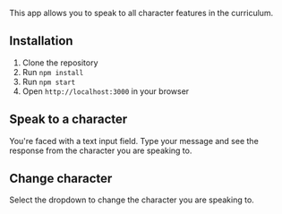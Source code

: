 This app allows you to speak to all character features in the curriculum. 

## Installation

1. Clone the repository
1. Run `npm install`
1. Run `npm start`
1. Open `http://localhost:3000` in your browser

## Speak to a character

You're faced with a text input field. Type your message and see the response from the character you are speaking to.

## Change character

Select the dropdown to change the character you are speaking to.

